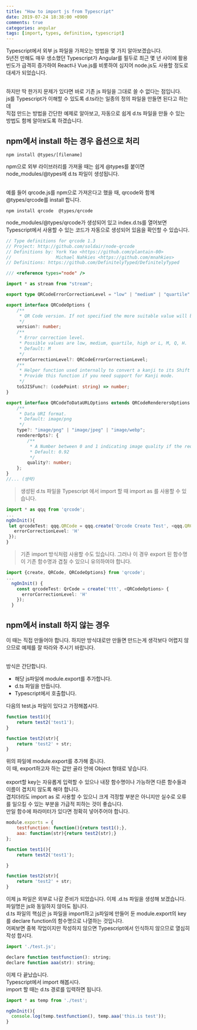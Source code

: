 ```yaml
---
title: "How to import js from Typescript"
date: 2019-07-24 18:38:00 +0900
comments: true
categories: angular
tags: [import, types, definition, typescript]
---
```



Typescript에서 외부 js 파일을 가져오는 방법을 몇 가지 알아보겠습니다.<br>
5년전 만해도 매우 생소했던 Typescript가 Angular를 필두로 최근 몇 년 사이에 활용 빈도가 급격히 증가하여 React나 Vue.js를 비롯하여 심지어 node.js도 사용할 정도로 대세가 되었습니다.<br><br>

하지만 딱 한가지 문제가 있다면 바로 기존 js 파일을 그대로 쓸 수 없다는 점입니다.<br>
js를 Typescript가 이해할 수 있도록 d.ts라는 일종의 정의 파일을 만들면 된다고 하는데 <br>
직접 만드는 방법을 간단한 예제로 알아보고, 자동으로 쉽게 d.ts 파일을 만들 수 있는 방법도 함께 알아보도록 하겠습니다.



## npm에서 install 하는 경우 옵션으로 처리

    npm install @types/[filename]


npm으로 외부 라이브러리를 가져올 때는 쉽게 @types를 붙이면 node_modules/@types에 d.ts 파일이 생성됩니다.<br><br>

예를 들어 qrcode.js를 npm으로 가져온다고 했을 때, qrcode와 함께 @types/qrcode를 install 합니다.


```node
npm install qrcode  @types/qrcode
```

node_modules/@types/qrcode가 생성되어 있고 index.d.ts를 열어보면 Typescript에서 사용할 수 있는 코드가 자동으로 생성되어 있음을 확인할 수 있습니다.

```ts
// Type definitions for qrcode 1.3
// Project: http://github.com/soldair/node-qrcode
// Definitions by: York Yao <https://github.com/plantain-00>
//                 Michael Nahkies <https://github.com/mnahkies>
// Definitions: https://github.com/DefinitelyTyped/DefinitelyTyped

/// <reference types="node" />

import * as stream from "stream";

export type QRCodeErrorCorrectionLevel = "low" | "medium" | "quartile" | "high" | "L" | "M" | "Q" | "H";

export interface QRCodeOptions {
    /**
     * QR Code version. If not specified the more suitable value will be calculated.
     */
    version?: number;
    /**
     * Error correction level.
     * Possible values are low, medium, quartile, high or L, M, Q, H.
     * Default: M
     */
    errorCorrectionLevel?: QRCodeErrorCorrectionLevel;
    /**
     * Helper function used internally to convert a kanji to its Shift JIS value.
     * Provide this function if you need support for Kanji mode.
     */
    toSJISFunc?: (codePoint: string) => number;
}

export interface QRCodeToDataURLOptions extends QRCodeRenderersOptions {
    /**
     * Data URI format.
     * Default: image/png
     */
    type?: "image/png" | "image/jpeg" | "image/webp";
    rendererOpts?: {
        /**
         * A Number between 0 and 1 indicating image quality if the requested type is image/jpeg or image/webp.
         * Default: 0.92
         */
        quality?: number;
    };
}
//... (생략)
```


> 생성된 d.ts 파일을 Typescript 에서 import 할 때 import as 를 사용할 수 있습니다. 


```ts
import * as qqq from 'qrcode';
...
ngOnInit(){
 let qrcodeTest: qqq.QRCode = qqq.create('Qrcode Create Test', <qqq.QRCodeOptions>{
   errorCorrectionLevel: 'H'
 });
}
```


> 기존 import 방식처럼 사용할 수도 있습니다. 그러나 이 경우 export 된 함수명이 기존 함수명과 겹칠 수 있으니 유의하여야 합니다.

```ts
import {create, QRCode, QRCodeOptions} from 'qrcode';
...
  ngOnInit() {
    const qrcodeTest: QrCode = create('ttt', <QRCodeOptions> {
      errorCorrectionLevel: 'H'
    });
  }
```




## npm에서 install 하지 않는 경우 
이 때는 직접 만들어야 합니다. 하지만 방식대로만 만들면 만드는게 생각보다 어렵지 않으므로 예제를 잘 따라와 주시기 바랍니다.<br><br>

방식은 간단합니다.
- 해당 js파일에 module.export를 추가합니다.
- d.ts 파일을 만듭니다.
- Typescript에서 호출합니다.



다음의 test.js 파일이 있다고 가정해봅시다.
```js
function test1(){
    return test2('test1');
}

function test2(str){
    return 'test2' + str;
}
```

위의 파일에 module.export를 추가해 줍니다. <br>
이 때, export하고자 하는 값만 골라 안에 Object 형태로 넣습니다.<br><br>
export할 key는 자유롭게 입력할 수 있으나 내장 함수명이나 가능하면 다른 함수들과 이름이 겹치지 않도록 해야 합니다.<br>
겹치더라도 import as 로 사용할 수 있으니 크게 걱정할 부분은 아니지만 실수로 오류를 일으킬 수 있는 부분을 가급적 피하는 것이 좋습니다.<br>
만일 함수에 파라미터가 있다면 정확히 넣어주어야 합니다.

```js
module.exports = {
    testfunction: function(){return test1();},
    aaa: function(str){return test2(str);}
};

function test1(){
    return test2('test1');

}

function test2(str){
    return 'test2' + str;
}
```

이제 js 파일은 외부로 나갈 준비가 되었습니다. 이제 .d.ts 파일을 생성해 보겠습니다. 파일명은 js와 동일하지 않아도 됩니다.<br>
d.ts 파일의 핵심은 js 파일을 import하고 js파일에 만들어 둔 module.export의 key를 declare function의 함수명으로 나열하는 것입니다.<br>
어찌보면 중복 작업이지만 작성하지 않으면 Typescript에서 인식하지 않으므로 열심히 작성 합시다.


```js
import './test.js';

declare function testfunction(): string;
declare function aaa(str): string;
```

이제 다 끝났습니다.<br>
Typescript에서 import 해봅시다. <br>
import 할 때는 d.ts 경로를 입력하면 됩니다. 

```ts
import * as temp from './test';

ngOnInit(){
  console.log(temp.testfunction(), temp.aaa('this.is test'));
}
```
